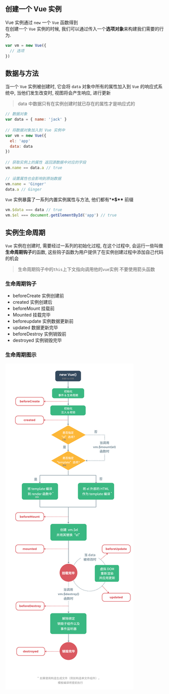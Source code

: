 ## 创建一个 Vue 实例

Vue 实例通过 `new` 一个 `Vue` 函数得到  
在创建一个 `Vue` 实例的时候, 我们可以通过传入一个**选项对象**来构建我们需要的行为.

```js
var vm = new Vue({
  // 选项
})
```

## 数据与方法

当一个 `Vue` 实例被创建时, 它会将 `data` 对象中所有的属性加入到 `Vue` 的响应式系统中, 当他们发生改变时, 视图将会产生响应, 进行更新

> data 中数据只有在实例创建时就已存在的属性才是响应式的

```js
// 数据对象
var data = { name: 'jack' }

// 将数据对象加入到 Vue 实例中
var vm = new Vue({
  el: 'app'
  data: data
})

// 获取实例上的属性 返回源数据中对应的字段
vm.name == data.a // true

// 设置属性也会影响到原始数据
vm.name = 'Ginger'
data.a // Ginger
```

`Vue` 实例暴露了一系列内置实例属性与方法, 他们都有\***\*\$\*\*** 前缀

```js
vm.$data === data // true
vm.$el === document.getElementById('app') // true
```

## 实例生命周期

`Vue` 实例在创建时, 需要经过一系列的初始化过程, 在这个过程中, 会运行一些叫做**生命周期钩子**的函数, 这些钩子函数为用户提供了在实例创建过程中添加自己代码的机会

> 生命周期钩子中的`this`上下文指向调用他的`vue`实例
> 不要使用箭头函数

### 生命周期钩子

- beforeCreate 实例创建前
- created 实例创建后
- beforeMount 挂载前
- Mounted 挂载完毕
- beforeupdate 实例数据更新前
- updated 数据更新完毕
- beforeDestroy 实例销毁前
- destroyed 实例销毁完毕

### 生命周期图示

![生命周期](../../image/vue生命周期.png)
